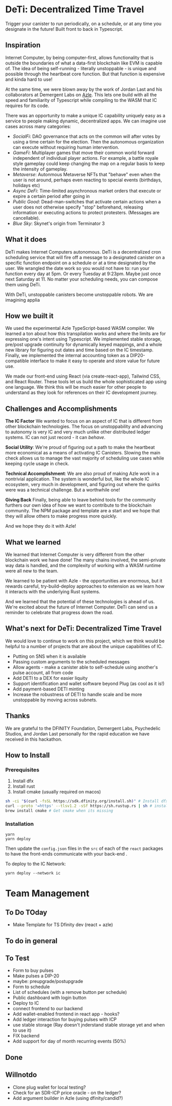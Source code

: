 # DeTi: Decentralized Time Travel

Trigger your canister to run periodically, on a schedule, or at any time you designate in the future! Built front to back in Typescript.

## Inspiration

Internet Computer, by being computer-first, allows functionality that is outside the boundaries of what a data-first blockchain like EVM is capable of. The idea of being self-running - literally unstoppable - is unique and possible through the heartbeat core function. But that function is expensive and kinda hard to use!

At the same time, we were blown away by the work of Jordan Last and his collaborators at Demergent Labs on [Azle](https://github.com/demergentlabs/azle). This lets one build with all the speed and familiarity of Typescript while compiling to the WASM that IC requires for its code.

There was an opportunity to make a unique IC capability uniquely easy as a service to people making dynamic, decentralized apps. We can imagine use cases across many categories:

- _SocialFi_: DAO governance that acts on the common will after votes by using a time certain for the election. Then the autonomous organization can execute without requiring human intervention.
- _GameFi_: Multiplayer games that move their common world forward independent of individual player actions. For example, a battle royale style gameplay could keep changing the map on a regular basis to keep the intensity of gameplay.
- _Metaverse_: Autonmous Metaverse NFTs that "behave" even when the user is not around, perhaps even reacting to special events (birthdays, holidays etc)
- _Async DeFi_: Time-limited asynchronous market orders that execute or expire a certain period after going in
- _Public Good_: Dead-man-switches that activate certain actions when a user does not otherwise specify "stop" beforehand, releasing information or executing actions to protect protesters. (Messages are cancellable).
- _Blue Sky_: Skynet's origin from Terminator 3

## What it does

DeTi makes Internet Computers autonomous. DeTi is a decentralized cron scheduling service that will fire off a message to a designated canister on a specific function endpoint on a schedule or at a time designated by the user. We wrangled the date work so you would not have to: run your function every day at 5pm. Or every Tuesday at 9:23pm. Maybe just once next Saturday at 11. No matter your scheduling needs, you can compose them using DeTi.

With DeTi, unstoppable canisters become unstoppable robots. We are imagining applia

## How we built it

We used the experimental Azle TypeScript-based WASM compiler. We learned a ton about how this transpilation works and where the limits are for expressing one's intent using Typescript. We implemented stable storage, pre/post upgrade continuity for dynamically keyed mappings, and a whole new library for figuring out dates and time based on the IC timestamp. Finally, we implemented the internal accounting token as a DIP20-compatible interface to make it easy to operate and store value for future use.

We made our front-end using React (via create-react-app), Tailwind CSS, and React Router. These tools let us build the whole sophisticated app using one language. We think this will be much easier for other people to understand as they look for references on their IC development journey.

## Challenges and Accomplishments

**The IC Factor** We wanted to focus on an aspect of IC that is different from other blockchain technologies. The focus on unstoppability and advancing to autonomy is very IC and very much unlike other distributed ledger systems. IC can not just record - it can _behave_.

**Social Utility**: We're proud of figuring out a path to make the heartbeat more economical as a means of activating IC Canisters. Slowing the main check allows us to manage the vast majority of scheduling use cases while keeping cycle usage in check.

**Technical Accomplishment**: We are also proud of making Azle work in a nontrivial application. The system is wonderful but, like the whole IC ecosystem, very much in development, and figuring out where the quirks were was a technical challenge. But a worthwhile one!

**Giving Back** Finally, being able to leave behind tools for the community furthers our own idea of how we want to contribute to the blockchain community. The NPM package and template are a start and we hope that they will allow others to make progress more quickly.

And we hope they do it with Azle!

## What we learned

We learned that Internet Computer is very different from the other blockchain work we have done! The many chains involved, the semi-private way data is handled, and the complexity of working with a WASM runtime were all new to the team.

We learned to be patient with Azle - the opportunities are enormous, but it rewards careful, try-build-deploy approaches to extension as we learn how it interacts with the underlying Rust systems.

And we learned that the potential of these technologies is ahead of us. We're excited about the future of Internet Computer. DeTi can send us a reminder to celebrate that progress down the road.

## What's next for DeTi: Decentralized Time Travel

We would love to continue to work on this project, which we think would be helpful to a number of projects that are about the unique capabilities of IC.

- Putting on SNS when it is available
- Passing custom arguments to the scheduled messages
- Allow agents - make a canister able to self-schedule using another's pulse account, all from code
- Add DETI to a DEX for easier liquity
- Support identification and wallet software beyond Plug (as cool as it is!)
- Add payment-based DETI minting
- Increase the robustness of DETI to handle scale and be more unstoppable by moving across subnets.

## Thanks

We are grateful to the DFINITY Foundation, Demergent Labs, Psychedelic Studios, and Jordan Last personally for the rapid education we have received in this hackathon.

## How to Install

### Prerequisites

1. Install dfx
2. Install rust
3. Install cmake (usually required on macos)

```bash
sh -ci "$(curl -fsSL https://sdk.dfinity.org/install.sh)" # Install dfx
curl --proto '=https' --tlsv1.2 -sSf https://sh.rustup.rs | sh # install Rust
brew install cmake # Get cmake when its missing
```

### Installation

```
yarn
yarn deploy
```

Then update the `config.json` files in the `src` of each of the `react` packages to have the front-ends communicate with your back-end .

To deploy to the IC Network:

```
yarn deploy --network ic
```

# Team Management

## To Do TOday

- Make Template for TS Dfinity dev (react + azle)

## To do in general

## To Test

- Form to buy pulses
- Make pulses a DIP-20
- maybe: preupgrade/postupgrade
- Form to schedule
- List of schedules (with a remove button per schedule)
- Public dashboard with login button
- Deploy to IC
- connect frontend to our backend
- Add wallet-enabled frontend in react app - hooks?
- Add ledger interaction for buying pulses with ICP
- use stable storage (Ray doesn't jnderstand stable storage yet and when to use it)
- FIX backend
- Add support for day of month recurring events (50%)

## Done

## Willnotdo

- Clone plug wallet for local testing?
- Check for an SDR-ICP price oracle - on the ledger?
- Add argument builder in Azle (using dfinity/candid?)
